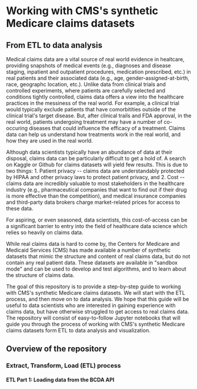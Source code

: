 # Working with CMS's synthetic Medicare claims datasets
## From ETL to data analysis

Medical claims data are a vital source of real world evidence in healtcare, providing snapshots of medical events (e.g., diagnoses and disease staging, inpatient and outpatient procedures, medication prescribed, etc.) in real patients and their associated data (e.g., age, gender-assigned-at-birth, race, geographc location, etc.). Unlike data from clinical trials and controlled experiments, where patients are carefully selected and conditions tightly controlled, claims data offers a view into the healthcare practices in the messiness of the real world. For example, a clinical trial would typically exclude patients that have comorbitities outside of the clinical trial's target disease. But, after clinical trails and FDA approval, in the real world, patients undergoing treatment may have a number of co-occuring diseases that could influence the efficacy of a treatment. Claims data can help us understand how treatments work in the real world, and how they are used in the real world.

Although data scientists typically have an abundance of data at their disposal, claims data can be particularly difficult to get a hold of. A search on Kaggle or Github for claims datasets will yield few results. This is due to two things: 1. Patient privacy -- claims data are understandably protected by HIPAA and other privacy laws to protect patient privacy, and 2. Cost -- claims data are incredibly valuable to most stakeholders in the healthcare industry (e.g., pharmaceutical companies that want to find out if their drug is more effective than the competition), and medical insurance companies and third-party data brokers charge market-related prices for access to these data. 

For aspiring, or even seasoned, data scientists, this cost-of-access can be a significant barrier to entry into the field of healthcare data science which relies so heavily on claims data. 

While real claims data is hard to come by, the Centers for Medicare and Medicaid Services (CMS) has made available a number of synthetic datasets that mimic the structure and content of real claims data, but do not contain any real patient data. These datasets are available in "sandbox mode" and can be used to develop and test algorithms, and to learn about the structure of claims data.

The goal of this repository is to provide a step-by-step guide to working with CMS's synthetic Medicare claims datasets. We will start with the ETL process, and then move on to data analysis. We hope that this guide will be useful to data scientists who are interested in gaining experience with claims data, but have otherwise struggled to get access to real claims data. The repository will consist of easy-to-follow Jupyter notebooks that will guide you through the process of working with CMS's synthetic Medicare claims datasets form ETL to data analysis and visualization.

## Overview of the repository

### Extract, Transform, Load (ETL) process
#### ETL Part 1: Loading data from the BCDA API